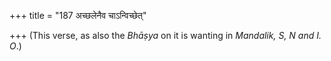 +++
title = "187 अच्छलेनैव चाऽन्विच्छेत्"

+++
(This verse, as also the *Bhāṣya* on it is wanting in *Mandalik, S, N
and I. O*.)


